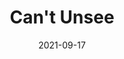---
title: "Can't Unsee"
link: https://www.youtube.com/playlist?list=PLgn4viMGbbmAHCAzfnvXwpEEvV-TTKhqJ
description: A game where you need to pick the design that is most correct. Test your attention to details!
tags: [games]
date: 2021-09-17
---